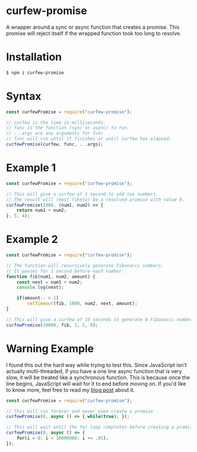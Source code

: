 # curfew-promise
A wrapper around a sync or async function that creates a promise.
This promise will reject itself if the wrapped function took too long to resolve. 

# Installation
```bash
$ npm i curfew-promise
```

# Syntax
```javascript
const curfewPromise = require("curfew-promise");

// curfew is the time in milliseconds. 
// func is the function (sync or async) to run.
// ...args are any arguments for func
// func will run until it finishes or until curfew has elapsed.
curfewPromise(curfew, func, ...args);
```

# Example 1
```javascript
const curfewPromise = require("curfew-promise");

// This will give a curfew of 1 second to add two numbers.
// The result will (most likely) be a resolved promise with value 9.
curfewPromise(1000, (num1, num2) => {
    return num1 + num2;
}, 5, 4);
```

# Example 2
```javascript
const curfewPromise = require("curfew-promise");

// The function will recursively generate Fibonacci numbers.
// It pauses for 1 second before each number.
function fib(num1, num2, amount) {
    const next = num1 + num2;
    console.log(next);

    if(amount-- > 1)
        setTimeout(fib, 1000, num2, next, amount);
}

// This will give a curfew of 10 seconds to generate 8 Fibonacci numbers.
curfewPromise(10000, fib, 1, 1, 8);
```

# Warning Example
I found this out the hard way while trying to test this.
Since JavaScript isn't actually mutli-threaded, if you have a one line async function that is very slow, it will be treated like a synchronous function. 
This is because once the line begins, JavaScript will wait for it to end before moving on. If you'd like to know more, feel free to read my [blog post](https://theintrospectivethinker529047368.wordpress.com/2020/12/13/its-easy-to-break-promises/) about it.

```javascript
const curfewPromise = require("curfew-promise");

// This will run forever and never even create a promise
curfewPromise(0, async () => { while(true); });

// This will wait until the for loop completes before creating a promise.
curfewPromise(0, async () => {
    for(i = 0; i < 10000000; i += .01);
});
```
